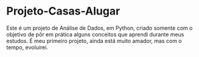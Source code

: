 # Projeto-Casas-Alugar
Este é um projeto de Análise de Dados, em Python, criado somente com o objetivo de pôr em prática alguns conceitos que aprendi durante meus estudos. É meu primeiro projeto, ainda está muito amador, mas com o tempo, evoluirei.
